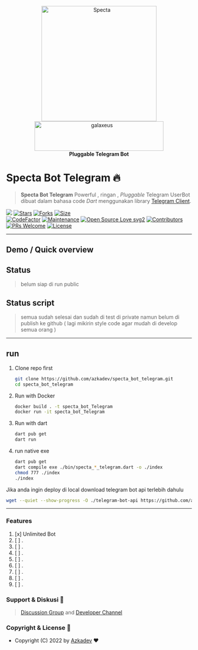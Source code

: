 <p align="center">
    <a href="https://github.com/azkadev">
        <img src="https://telegra.ph/file/e90bdeab8390b8c0d9df2.png" alt="Specta"
            width="312"
            height="312">
    </a>
    <br>
    <a href="https://youtube.com/c/galaxeus">
        <img
            src="https://raw.githubusercontent.com/azkadev/azkadev/main/assets/images/powered_galaxeus.png"
            alt="galaxeus"
            width="350"
            height="80"
        >
    </a>
    <br>
    <b>Pluggable Telegram Bot</b>
    <br>
</p>
 

# Specta Bot Telegram 🔥

> **Specta Bot Telegram** Powerful , ringan , _Pluggable_ Telegram UserBot dibuat dalam bahasa code _Dart_ menggunakan library [Telegram Client](https://github.com/azkadev/telegram_client).


[![](https://img.shields.io/badge/specta_bot_telegram-v0.0-darkgreen)](#)
[![Stars](https://img.shields.io/github/stars/azkadev/specta_bot_telegram?style=flat-square&color=yellow)](https://github.com/azkadev/specta_bot_telegram/stargazers)
[![Forks](https://img.shields.io/github/forks/azkadev/specta_bot_telegram?style=flat-square&color=orange)](https://github.com/azkadev/specta_bot_telegram/fork)
[![Size](https://img.shields.io/github/repo-size/azkadev/specta_bot_telegram?style=flat-square&color=green)](https://github.com/azkadev/specta_bot_telegram/)  
[![CodeFactor](https://www.codefactor.io/repository/github/azkadev/specta_bot_telegram/badge/main)](https://www.codefactor.io/repository/github/azkadev/specta_bot_telegram/overview/main)
[![Maintenance](https://img.shields.io/badge/Maintained%3F-yes-green.svg)](https://github.com/azkadev/specta_bot_telegram/graphs/commit-activity) 
[![Open Source Love svg2](https://badges.frapsoft.com/os/v2/open-source.svg?v=103)](https://github.com/azkadev/specta_bot_telegram)
[![Contributors](https://img.shields.io/github/contributors/azkadev/specta_bot_telegram?style=flat-square&color=green)](https://github.com/azkadev/specta_bot_telegram/graphs/contributors)
[![PRs Welcome](https://img.shields.io/badge/PRs-welcome-brightgreen.svg?style=flat-square)](https://makeapullrequest.com)
[![License](https://img.shields.io/badge/License-AGPL-blue)](https://github.com/azkadev/specta_bot_telegram/blob/main/LICENSE)

---
## Demo / Quick overview

## Status
> belum siap di run public

## Status script
> semua sudah selesai dan sudah di test di private namun belum di publish ke github ( lagi mikirin style code agar mudah di develop semua orang )


---
## run

1. Clone repo first
   ```bash
   git clone https://github.com/azkadev/specta_bot_telegram.git
   cd specta_bot_telegram
   ```

2. Run with Docker
   ```bash
   docker build . -t specta_bot_Telegram
   docker run -it specta_bot_Telegram
   ```
3. Run with dart
   ```bash
   dart pub get
   dart run
   ```

4. run native exe
    ```bash
    dart pub get
    dart compile exe ./bin/specta_*_telegram.dart -o ./index
    chmod 777 ./index
    ./index
    ```

Jika anda ingin deploy di local download telegram bot api terlebih dahulu
```bash
wget --quiet --show-progress -O ./telegram-bot-api https://github.com/azkadev/telegram_client/releases/download/v2022.09.01.13.32.08/telegram-bot-api
```
---

### Features

1. [x] Unlimited Bot
2. [ ] .
3. [ ] .
4. [ ] .
5. [ ] .
6. [ ] .
7. [ ] .
8. [ ] .
9. [ ] .

### Support & Diskusi 👥

> [Discussion Group](https://t.me/developer_base_ground) and [Developer Channel](https://t.me/azkadev)

### Copyright & License 👮

* Copyright (C) 2022 by [Azkadev](https://github.com/azkadev) ❤️️